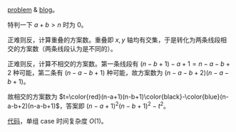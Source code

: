 [problem](https://www.luogu.com.cn/problem/AT_hhkb2020_d) & [blog](https://www.cnblogs.com/liangbowen/p/17610971.html)。

特判一下 $a+b>n$ 时为 $0$。

正难则反，计算重叠的方案数。重叠即 $x,y$ 轴均有交集，于是转化为两条线段相交的方案数（两条线段认为是不同的）。

正难则反，计算不相交的方案数。第一条线段有 $(n-b+1)-a+1=n-a-b+2$ 种可能，第二条有 $(n-a-b+1)$ 种可能，故方案数为 $(n-a-b+2)(n-a-b+1)$。

故相交的方案数为 $t=\color{red}(n-a+1)(n-b+1)\color{black}-\color{blue}(n-a-b+2)(n-a-b+1)$，答案即 $(n-a+1)^2(n-b+1)^2-t^2$。

[代码](https://atcoder.jp/contests/hhkb2020/submissions/44353152)，单组 case 时间复杂度 $O(1)$。
